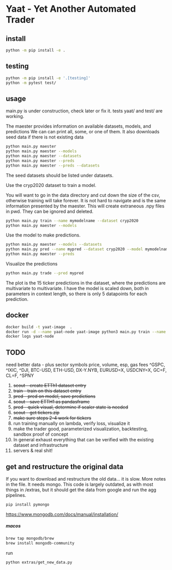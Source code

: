 # Yaat - Yet Another Automated Trader
## install
```sh
python -m pip install -e . 
```

## testing
```sh
python -m pip install -e '.[testing]'
python -m pytest test/ 
```

## usage

main.py is under construction, check later or fix it. tests yaat/ and test/ are working.

The maester provides information on available datasets, models, and predictions
We can can print all, some, or one of them.
It also downloads seed data if there is not existing data
```sh
python main.py maester
python main.py maester --models
python main.py maester --datasets
python main.py maester --preds
python main.py maester --preds --datasets
```

The seed datasets should be listed under datasets.


Use the cryp2020 dataset to train a model.

You will want to go in the data directory and cut down the size of the csv, otherwise training will take forever. It is not hard to navigate and is the same information presented by the maester. This will create extraneous .npy files in pwd. They can be ignored and deleted.

```sh
python main.py train --name mymodelname --dataset cryp2020
python main.py maester --models
```

Use the model to make predictions.

```sh
python main.py maester --models --datasets
python main.py pred --name mypred --dataset cryp2020 --model mymodelname
python main.py maester --preds
```

Visualize the predictions
```sh
python main.py trade --pred mypred
```

The plot is the 15 ticker predictions in the dataset, where the predictions are multivariate to multivariate. I have the model is scaled down, both in parameters in context length, so there is only 5 datapoints for each prediction.

## docker

```sh
docker build -t yaat-image  .
docker run -d --name yaat-node yaat-image python3 main.py train --name lambdock1 --dataset cryp2020
docker logs yaat-node
```

## TODO

need better data - plus sector symbols
price, volume, esp, gas fees
^GSPC, ^IXIC, ^DJI, BTC-USD, ETH-USD, DX-Y.NYB,
EURUSD=X, USDCNY=X, GC=F, CL=F, ^SPNY

1. ~~scout - create ETTh1 dataset entry~~
2. ~~train - train on this dataset entry~~
3. ~~pred - pred on model, save predictions~~
4. ~~scout - save ETTH1 as pandasframe~~
5. ~~pred - quick visual, determine if scaler state is needed~~
6. ~~scout - get tickers.zip~~
7. ~~make sure steps 2-4 work for tickers~~
8. run training manually on lambda, verify loss, visualize it
9. make the trader good, parameterized visualization, backtesting, sandbox proof of concept
10. In general exhaust everything that can be verified with the existing dataset and infrastructure
11. servers & real shit!

## get and restructure the original data
If you want to download and restructure the old data... it is slow.
More notes in the file. It needs mongo. This code is largely outdated,
as with most things in /extras, but it should get the data from google
and run the agg pipelines.
```sh
pip install pymongo
```
https://www.mongodb.com/docs/manual/installation/
##### macos

```sh
brew tap mongodb/brew
brew install mongodb-community
```

run
```sh
python extras/get_new_data.py
```

